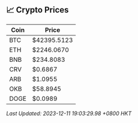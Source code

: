 ## 📈 Crypto Prices

| Coin | Price |
| ---- | ----- |
| BTC | $42395.5123 |
| ETH | $2246.0670 |
| BNB | $234.8083 |
| CRV | $0.6867 |
| ARB | $1.0955 |
| OKB | $58.8945 |
| DOGE | $0.0989 |

_Last Updated: 2023-12-11 19:03:29.98 +0800 HKT_